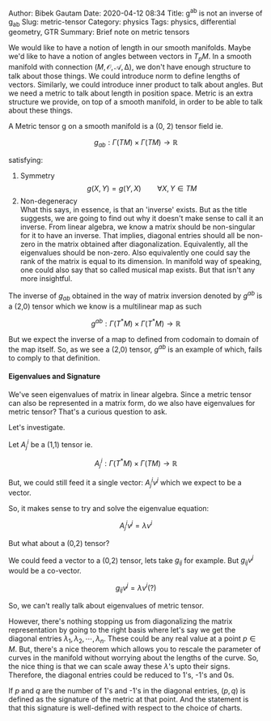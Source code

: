 Author: Bibek Gautam
Date: 2020-04-12 08:34
Title: g<sup>ab</sup> is not an inverse of g<sub>ab</sub>
Slug: metric-tensor
Category: physics
Tags: physics, differential geometry, GTR
Summary: Brief note on metric tensors

We would like to have a notion of length in our smooth manifolds. Maybe we'd
like to have a notion of angles between vectors in $T_pM$. In a smooth manifold
with connection $(M, \mathcal O, \mathcal A, \mathrm \Delta)$, we don't have enough structure to talk about those things.
We could introduce norm to define lengths of vectors. Similarly, we could introduce
inner product to talk about angles. But we need a metric to talk about length
in position space. Metric is an extra structure we provide, on top of a smooth
manifold, in order to be able to talk about these things.

A Metric tensor g on a smooth manifold is a (0, 2) tensor field ie.

$${g_{ab}}:{\Gamma (TM) \times \Gamma (TM)}\rightarrow{\mathbb R}$$

satisfying:

1. Symmetry
$$g(X, Y) = g(Y, X) \qquad \forall X, Y \in TM$$
2. Non-degeneracy  
What this says, in essence, is that an 'inverse' exists. But as the title
suggests, we are going to find out why it doesn't make sense to call it an inverse.
From linear algebra, we know a matrix should be non-singular for it to have an
inverse. That implies, diagonal entries should all be non-zero in the matrix
obtained after diagonalization. Equivalently, all the eigenvalues should be
non-zero.  Also equivalently one could say the rank of the matrix is equal to
its dimension.
In manifold way of speaking, one could also say that so called musical map
exists. But that isn't any more insightful.


The inverse of $g_{ab}$ obtained in the way of matrix inversion denoted by
$g^{ab}$ is a (2,0) tensor which we know is a multilinear map as such

$${g^{ab}}:{\Gamma (T^*M) \times \Gamma (T^*M)}\rightarrow{\mathbb R}$$

But we expect the inverse of a map to defined from codomain to domain of the
map itself. So, as we see a (2,0) tensor, $g^{ab}$ is an example of which, fails to
comply to that definition.

#### Eigenvalues and Signature
We've seen eigenvalues of matrix in linear algebra. Since a metric tensor can
also be represented in a matrix form, do we also have eigenvalues for metric
tensor? That's a curious question to ask.

Let's investigate.

Let $A^i_j$ be a (1,1) tensor ie.

$${A^i_j}:{\Gamma (T^*M) \times \Gamma (TM)}\rightarrow{\mathbb R}$$

But, we could still feed it a single vector: $A^i_j v^j$ which we expect to be a
vector.

So, it makes sense to try and solve the eigenvalue equation:

$$ A^i_j v^j  = \lambda v^i $$

But what about a (0,2) tensor?

We could feed a vector to a (0,2) tensor, lets take $g_{ij}$ for example. But
$g_{ij} v^j$ would be a co-vector.

$$ g_{ij} v^j  = \lambda v^i (?) $$

So, we can't really talk about eigenvalues of metric tensor.

However, there's nothing stopping us from diagonalizing the matrix
representation by going to the right basis where let's say we get the diagonal
entries $\lambda_1, \lambda_2, \cdots, \lambda_n$. These could be any real
value at a point $p \in M$. But, there's a nice theorem which allows you to
rescale the parameter of curves in the manifold without worrying about the
lengths of the curve. So, the nice thing is that we can scale away these
$\lambda$'s upto their signs. Therefore, the diagonal entries could be reduced
to 1's, -1's and 0s.

If $p$ and $q$ are the number of 1's and -1's in the diagonal entries, $(p,q)$ is
defined as the signature of the metric at that point. And the statement is that
this signature is well-defined with respect to the choice of charts.

